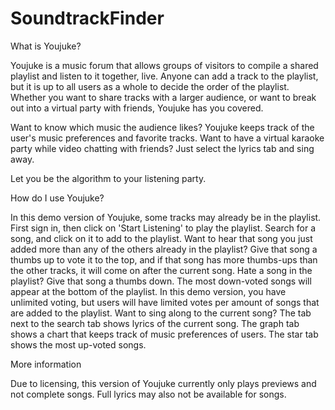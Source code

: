 # SoundtrackFinder

What is Youjuke?

Youjuke is a music forum that allows groups of visitors to compile a shared playlist and listen to it together, live. Anyone can add a track to the playlist, but it is up to all users as a whole to decide the order of the playlist. Whether you want to share tracks with a larger audience, or want to break out into a virtual party with friends, Youjuke has you covered.

Want to know which music the audience likes? Youjuke keeps track of the user's music preferences and favorite tracks. Want to have a virtual karaoke party while video chatting with friends? Just select the lyrics tab and sing away.

Let you be the algorithm to your listening party.

How do I use Youjuke?

In this demo version of Youjuke, some tracks may already be in the playlist.
First sign in, then click on 'Start Listening' to play the playlist. Search for a song, and click on it to add to the playlist.
Want to hear that song you just added more than any of the others already in the playlist? Give that song a thumbs up to vote it to the top, and if that song has more thumbs-ups than the other tracks, it will come on after the current song.
Hate a song in the playlist? Give that song a thumbs down. The most down-voted songs will appear at the bottom of the playlist.
In this demo version, you have unlimited voting, but users will have limited votes per amount of songs that are added to the playlist.
Want to sing along to the current song? The tab next to the search tab shows lyrics of the current song.
The graph tab shows a chart that keeps track of music preferences of users.
The star tab shows the most up-voted songs.

More information

Due to licensing, this version of Youjuke currently only plays previews and not complete songs. Full lyrics may also not be available for songs.
